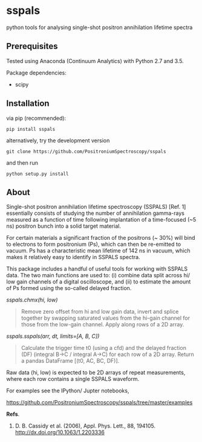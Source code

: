 # sspals
python tools for analysing single-shot positron annihilation lifetime spectra

## Prerequisites

Tested using Anaconda (Continuum Analytics) with Python 2.7 and 3.5.

Package dependencies:

* scipy

## Installation

via pip (recommended):

```
pip install sspals
```

alternatively, try the development version

```
git clone https://github.com/PositroniumSpectroscopy/sspals
```

and then run

```
python setup.py install
```

## About

Single-shot positron annihilation lifetime spectroscopy (SSPALS) [Ref. 1] 
essentially consists of studying the number of annihilation gamma-rays 
measured as a function of time following implantation of a time-focused
(~5 ns) positron bunch into a solid target material.

For certain materials a significant fraction of the positrons (~ 30%) will
bind to electrons to form positronium (Ps), which can then be re-emitted 
to vacuum. Ps has a characteristic mean lifetime of 142 ns in vacuum, which 
makes it relatively easy to identify in SSPALS spectra.

This package includes a handful of useful tools for working with SSPALS data. 
The two main functions are used to: (i) combine data split across hi/ low 
gain channels of a digital oscilloscope, and (ii) to estimate the amount of
Ps formed using the so-called delayed fraction.

*sspals.chmx(hi, low)*
>	Remove zero offset from hi and low gain data, invert and splice 
    together by swapping saturated values from the hi-gain channel 
    for those from the low-gain channel.  Apply along rows of a 2D array.

*sspals.sspals(arr, dt, limits=[A, B, C])*
>	Calculate the trigger time t0 (using a cfd) and the delayed fraction (DF)
	(integral B->C / integral A->C) for each row of a 2D array. Return a pandas 
	DataFrame [(t0, AC, BC, DF)].

Raw data (hi, low) is expected to be 2D arrays of repeat measurements, where each
row contains a single SSPALS waveform.

For examples see the IPython/ Jupter notebooks,

https://github.com/PositroniumSpectroscopy/sspals/tree/master/examples

**Refs**.

1.	D. B. Cassidy et al. (2006), Appl. Phys. Lett., 88, 194105. http://dx.doi.org/10.1063/1.2203336
